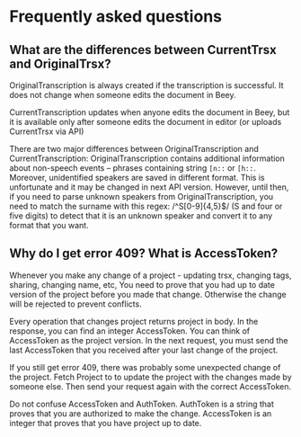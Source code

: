# Frequently asked questions

## What are the differences between CurrentTrsx and OriginalTrsx?

OriginalTranscription is always created if the transcription is successful.
It does not change when someone edits the document in Beey.

CurrentTranscription updates when anyone edits the document in Beey, but it is available only after someone edits
the document in editor (or uploads CurrentTrsx via API)

There are two major differences between OriginalTranscription and CurrentTranscription:
OriginalTranscription contains additional information about non-speech events – phrases containing string
`[n::` or `[h::`. Moreover, unidentified speakers are saved in different format.
This is unfortunate and it may be changed in next API version.
However, until then, if you need to parse unknown speakers from OriginalTranscription,
you need to match the surname with this regex: /^S[0-9]{4,5}$/ (S and four or five digits)
to detect that it is an unknown speaker and convert it to any format that you want.

## Why do I get error 409? What is AccessToken?

Whenever you make any change of a project - updating trsx, changing tags, sharing, changing name, etc,
You need to prove that you had up to date version of the project before you made that change. Otherwise
the change will be rejected to prevent conflicts.

Every operation that changes project returns project in body. In the response, you can find an integer
AccessToken. You can think of AccessToken as the project version. In the next request, you must send
the last AccessToken that you received after your last change of the project.

If you still get error 409, there was probably some unexpected change of the project. Fetch Project to
to update the project with the changes made by someone else. Then send your request again with the correct
AccessToken.

Do not confuse AccessToken and AuthToken. AuthToken is a string that proves that you are
authorized to make the change. AccessToken is an integer that proves that you have project up to date.
